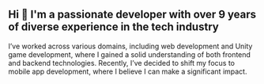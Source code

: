 
## Hi 👋 I'm a passionate developer with over 9 years of diverse experience in the tech industry

I’ve worked across various domains, including web development and Unity game development, where I gained a solid understanding of both frontend and backend technologies. Recently, I’ve decided to shift my focus to mobile app development, where I believe I can make a significant impact.

<!--
**wendhsz/wendhsz** is a ✨ _special_ ✨ repository because its `README.md` (this file) appears on your GitHub profile.

Here are some ideas to get you started:

- 🔭 I’m currently working on ...
- 🌱 I’m currently learning ...
- 👯 I’m looking to collaborate on ...
- 🤔 I’m looking for help with ...
- 💬 Ask me about ...
- 📫 How to reach me: ...
- 😄 Pronouns: ...
- ⚡ Fun fact: ...
-->
